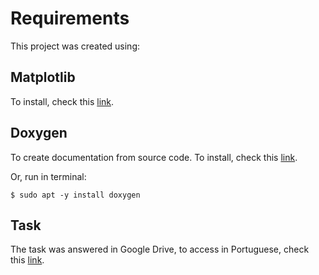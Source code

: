 # Requirements	

This project was created using:

## Matplotlib

To install, check this [link](https://matplotlib.org/users/installing.html).

## Doxygen

To create documentation from source code. To install, check this [link](http://www.stack.nl/~dimitri/doxygen/download.html).

Or, run in terminal:

    $ sudo apt -y install doxygen

## Task

The task was answered in Google Drive, to access in Portuguese, check this [link](https://github.com/italoPontes/Machine-learning/blob/master/Tarefas/Regress%C3%A3o-Linear-Simples-do-Zero/Task%2001.ipynb).
